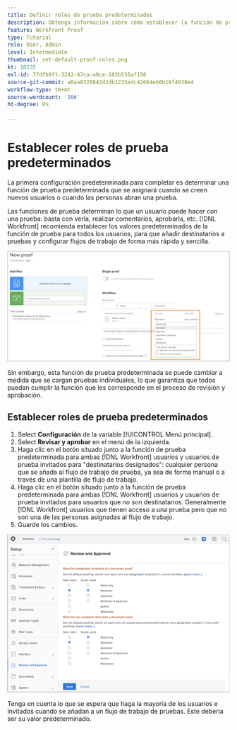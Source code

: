 ```yaml
---
title: Definir roles de prueba predeterminados
description: Obtenga información sobre cómo establecer la función de prueba predeterminada que se asigna cuando se crean usuarios nuevos o las personas abren una prueba .
feature: Workfront Proof
type: Tutorial
role: User, Admin
level: Intermediate
thumbnail: set-default-proof-roles.png
kt: 10235
exl-id: 77dfb9f1-3242-47ca-a0ce-203b535af156
source-git-commit: a0aa8328842d2db1235edc42664eb0b18f4038e4
workflow-type: tm+mt
source-wordcount: '266'
ht-degree: 0%

---
```


# Establecer roles de prueba predeterminados

<!---
21.4 updates have been made
--->

La primera configuración predeterminada para completar es determinar una función de prueba predeterminada que se asignará cuando se creen nuevos usuarios o cuando las personas abran una prueba.

Las funciones de prueba determinan lo que un usuario puede hacer con una prueba: basta con verla, realizar comentarios, aprobarla, etc. [!DNL Workfront] recomienda establecer los valores predeterminados de la función de prueba para todos los usuarios, para que añadir destinatarios a pruebas y configurar flujos de trabajo de forma más rápida y sencilla.

![Se pueden seleccionar funciones de prueba al cargar una prueba](assets/proof-system-setups-proof-role-example.png)

Sin embargo, esta función de prueba predeterminada se puede cambiar a medida que se cargan pruebas individuales, lo que garantiza que todos puedan cumplir la función que les corresponde en el proceso de revisión y aprobación.


## Establecer roles de prueba predeterminados

1. Select **Configuración** de la variable [!UICONTROL Menú principal].
1. Select **Revisar y aprobar** en el menú de la izquierda.
1. Haga clic en el botón situado junto a la función de prueba predeterminada para ambas [!DNL Workfront] usuarios y usuarios de prueba invitados para &quot;destinatarios designados&quot;: cualquier persona que se añada al flujo de trabajo de prueba, ya sea de forma manual o a través de una plantilla de flujo de trabajo.
1. Haga clic en el botón situado junto a la función de prueba predeterminada para ambas [!DNL Workfront] usuarios y usuarios de prueba invitados para usuarios que no son destinatarios. Generalmente [!DNL Workfront] usuarios que tienen acceso a una prueba pero que no son una de las personas asignadas al flujo de trabajo.
1. Guarde los cambios.

![Configuración de revisión y aprobación en Workfront](assets/proof-system-setups-workfront-defaults.png)

Tenga en cuenta lo que se espera que haga la mayoría de los usuarios e invitados cuando se añadan a un flujo de trabajo de pruebas. Este debería ser su valor predeterminado.
